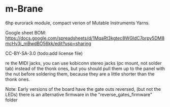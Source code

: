 # m-Brane
6hp eurorack module, compact verion of Mutable Instruments Yarns.

Google sheet BOM:
https://docs.google.com/spreadsheets/d/1MqaRt3kgtec8WGIdC7prpy5DM8mcHv3j_mBwdBO56kk/edit?usp=sharing

CC-BY-SA-3.0 (todo:add license file)

re the MIDI jacks, you can use kobiconn stereo jacks (pc mount, not solder tab) instead of the thonk ones, but you should pull them up to the panel with the nut before soldering them, because they are a little shorter than the thonk ones.

Note: Early versions of the board have the gate outs reversed, (but not the LEDs) there is an alternative firmware in the "reverse_gates_firmware" folder
